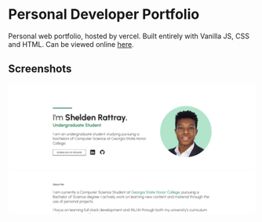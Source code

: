 # Personal Developer Portfolio

Personal web portfolio, hosted by vercel. Built entirely with Vanilla JS, CSS and HTML. Can be viewed online [here](https://www.sheldenr.dev/).

## Screenshots

![App Screenshot](assets/screenshot.png)
